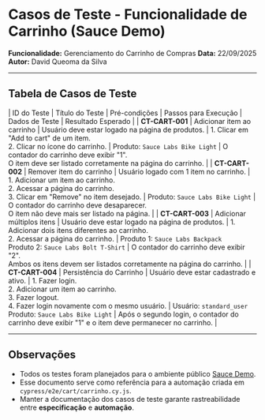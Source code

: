 # Casos de Teste - Funcionalidade de Carrinho (Sauce Demo)

**Funcionalidade:** Gerenciamento do Carrinho de Compras
**Data:** 22/09/2025
**Autor:** David Queoma da Silva

---

## Tabela de Casos de Teste

| ID do Teste | Título do Teste | Pré-condições | Passos para Execução | Dados de Teste | Resultado Esperado |
| **CT-CART-001** | Adicionar item ao carrinho | Usuário deve estar logado na página de produtos. | 1. Clicar em "Add to cart" de um item.   
 2. Clicar no ícone do carrinho. | Produto: `Sauce Labs Bike Light` | O contador do carrinho deve exibir "1".   
 O item deve ser listado corretamente na página do carrinho. |
| **CT-CART-002** | Remover item do carrinho | Usuário logado com 1 item no carrinho. | 1. Adicionar um item ao carrinho.   
 2. Acessar a página do carrinho.   
 3. Clicar em "Remove" no item desejado. | Produto: `Sauce Labs Bike Light` | O contador do carrinho deve desaparecer.   
 O item não deve mais ser listado na página. |
| **CT-CART-003** | Adicionar múltiplos itens | Usuário deve estar logado na página de produtos. | 1. Adicionar dois itens diferentes ao carrinho.   
 2. Acessar a página do carrinho. | Produto 1: `Sauce Labs Backpack`   
 Produto 2: `Sauce Labs Bolt T-Shirt` | O contador do carrinho deve exibir "2".   
 Ambos os itens devem ser listados corretamente na página do carrinho. |
| **CT-CART-004** | Persistência do Carrinho | Usuário deve estar cadastrado e ativo. | 1. Fazer login.   
 2. Adicionar um item ao carrinho.   
 3. Fazer logout.   
 4. Fazer login novamente com o mesmo usuário. | Usuário: `standard_user`   
 Produto: `Sauce Labs Bike Light` | Após o segundo login, o contador do carrinho deve exibir "1" e o item deve permanecer no carrinho. |

---

## Observações
- Todos os testes foram planejados para o ambiente público [Sauce Demo](https://www.saucedemo.com/ ).
- Esse documento serve como referência para a automação criada em `cypress/e2e/cart/carrinho.cy.js`.
- Manter a documentação dos casos de teste garante rastreabilidade entre **especificação** e **automação**.

